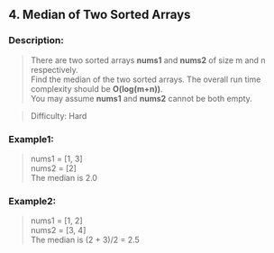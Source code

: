 ## 4. Median of Two Sorted Arrays

### Description: 
>There are two sorted arrays **nums1** and **nums2** of size m and n respectively.  
Find the median of the two sorted arrays. The overall run time complexity should be **O(log(m+n))**.  
You may assume **nums1** and **nums2** cannot be both empty.  

>Difficulty:    Hard

### Example1:  
>nums1 = [1, 3]  
nums2 = [2]  
The median is 2.0  

### Example2:  
>nums1 = [1, 2]  
nums2 = [3, 4]  
The median is (2 + 3)/2 = 2.5  

[1]: # (### Submission:)

[1]: # (**Version 1 :**)
